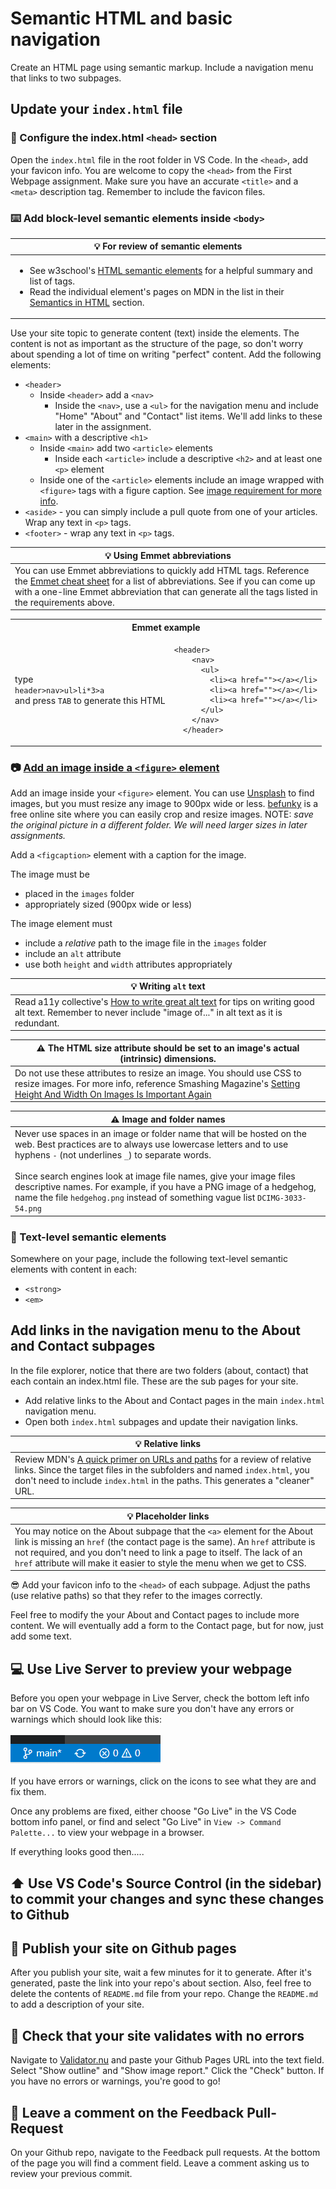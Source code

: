 # Semantic HTML and basic navigation

Create an HTML page using semantic markup. Include a navigation menu that links to two subpages.

## Update your `index.html` file

### :pencil: Configure the index.html `<head>` section

Open the `index.html` file in the root folder in VS Code. In the `<head>`, add your favicon info. You are welcome to copy the `<head>` from the First Webpage assignment. Make sure you have an accurate `<title>` and a `<meta>` description tag. Remember to include the favicon files.

### :keyboard: Add block-level semantic elements inside `<body>`

| :bulb: For review of semantic elements                                                                                                                                                                                                                                                                                                            |
| ------------------------------------------------------------------------------------------------------------------------------------------------------------------------------------------------------------------------------------------------------------------------------------------------------------------------------------------------- |
| <ul><li>See w3school's [HTML semantic elements](https://www.w3schools.com/html/html5_semantic_elements.asp) for a helpful summary and list of tags.</li><li>Read the individual element's pages on MDN in the list in their [Semantics in HTML](https://developer.mozilla.org/en-US/docs/Glossary/Semantics#semantics_in_html) section.</li></ul> |

Use your site topic to generate content (text) inside the elements. The content is not as important as the structure of the page, so don't worry about spending a lot of time on writing "perfect" content. Add the following elements:

- `<header>`
  - Inside `<header>` add a `<nav>`
    - Inside the `<nav>`, use a `<ul>` for the navigation menu and include "Home" "About" and "Contact" list items. We'll add links to these later in the assignment.
- `<main>` with a descriptive `<h1>`
  - Inside `<main>` add two `<article>` elements
    - Inside each `<article>` include a descriptive `<h2>` and at least one `<p>` element
  - Inside one of the `<article>` elements include an image wrapped with `<figure>` tags with a figure caption. See [image requirement for more info](#image).
- `<aside>` - you can simply include a pull quote from one of your articles. Wrap any text in `<p>` tags.
- `<footer>` - wrap any text in `<p>` tags.

| :bulb: Using Emmet abbreviations                                                                                                                                                                                                                                                        |
| --------------------------------------------------------------------------------------------------------------------------------------------------------------------------------------------------------------------------------------------------------------------------------------- |
| You can use Emmet abbreviations to quickly add HTML tags. Reference the [Emmet cheat sheet](https://docs.emmet.io/cheat-sheet/) for a list of abbreviations. See if you can come up with a one-line Emmet abbreviation that can generate all the tags listed in the requirements above. |

<table>
  <tr><th colspan="2">Emmet example</th></tr>
  <tr>
    <td>type<br><code>header>nav>ul>li*3>a</code><br>and press <code>TAB</code> to generate this HTML</td>
  <td><pre><code>&lt;header&gt;
    &lt;nav&gt;
      &lt;ul&gt;
        &lt;li&gt;&lt;a href=""&gt;&lt;/a&gt;&lt;/li&gt;
        &lt;li&gt;&lt;a href=""&gt;&lt;/a&gt;&lt;/li&gt;
        &lt;li&gt;&lt;a href=""&gt;&lt;/a&gt;&lt;/li&gt;
      &lt;/ul&gt;
    &lt;/nav&gt;
  &lt;/header&gt;</code></pre></td>
  </tr>
</table>

### :camera: [Add an image inside a `<figure>` element](#image)

Add an image inside your `<figure>` element. You can use [Unsplash](https://unsplash.com/) to find images, but you must resize any image to 900px wide or less. [befunky](https://www.befunky.com/create/) is a free online site where you can easily crop and resize images. NOTE: *save the original picture in a different folder. We will need larger sizes in later assignments.*

Add a `<figcaption>` element with a caption for the image.

The image must be

- placed in the `images` folder
- appropriately sized (900px wide or less)

The image element must

- include a *relative* path to the image file in the `images` folder
- include an `alt` attribute
- use both `height` and `width` attributes appropriately

| :bulb: Writing `alt` text                                                                                                                                                                                                     |
| ----------------------------------------------------------------------------------------------------------------------------------------------------------------------------------------------------------------------------- |
| Read a11y collective's [How to write great alt text](https://www.a11y-collective.com/how-to-write-great-alt-text/) for tips on writing good alt text. Remember to never include "image of..." in alt text as it is redundant. |

| :warning: The HTML size attribute should be set to an image's actual (intrinsic) dimensions.                                                                                                                                                                                     |
| -------------------------------------------------------------------------------------------------------------------------------------------------------------------------------------------------------------------------------------------------------------------------------- |
| Do not use these attributes to resize an image. You should use CSS to resize images. For more info, reference Smashing Magazine's [Setting Height And Width On Images Is Important Again](https://www.smashingmagazine.com/2020/03/setting-height-width-images-important-again/) |

| :warning: Image and folder names                                                                                                                                                                                                                                                                                                                                                                                                   |
| ---------------------------------------------------------------------------------------------------------------------------------------------------------------------------------------------------------------------------------------------------------------------------------------------------------------------------------------------------------------------------------------------------------------------------------- |
| Never use spaces in an image or folder name that will be hosted on the web. Best practices are to always use lowercase letters and to use hyphens `-` (not underlines `_`) to separate words. <br><br>Since search engines look at image file names, give your image files descriptive names. For example, if you have a PNG image of a hedgehog, name the file `hedgehog.png` instead of something vague list `DCIMG-3033-54.png` |

### :pencil: Text-level semantic elements

Somewhere on your page, include the following text-level semantic elements with content in each:

- `<strong>`
- `<em>`

## Add links in the navigation menu to the About and Contact subpages

In the file explorer, notice that there are two folders (about, contact) that each contain an index.html file. These are the sub pages for your site.

- Add relative links to the About and Contact pages in the main `index.html` navigation menu.
- Open both `index.html` subpages and update their navigation links.

| :bulb: Relative links                                                                                                                                                                                                                                                                                                                                                |
| -------------------------------------------------------------------------------------------------------------------------------------------------------------------------------------------------------------------------------------------------------------------------------------------------------------------------------------------------------------------- |
| Review MDN's [A quick primer on URLs and paths](https://developer.mozilla.org/en-US/docs/Learn/HTML/Introduction_to_HTML/Creating_hyperlinks#a_quick_primer_on_urls_and_paths) for a review of relative links. Since the target files in the subfolders and named `index.html`, you don't need to include `index.html` in the paths. This generates a "cleaner" URL. |

| :bulb: Placeholder links                                                                                                                                                                                                                                                                                       |
| -------------------------------------------------------------------------------------------------------------------------------------------------------------------------------------------------------------------------------------------------------------------------------------------------------------- |
| You may notice on the About subpage that the `<a>` element for the About link is missing an `href` (the contact page is the same). An `href` attribute is not required, and you don't need to link a page to itself. The lack of an `href` attribute will make it easier to style the menu when we get to CSS. |

😎 Add your favicon info to the `<head>` of each subpage. Adjust the paths (use relative paths) so that they refer to the images correctly. 

Feel free to modify the your About and Contact pages to include more content. We will eventually add a form to the Contact page, but for now, just add some text.

## :computer: Use Live Server to preview your webpage

Before you open your webpage in Live Server, check the bottom left info bar on VS Code. You want to make sure you don't have any errors or warnings which should look like this:<br><br>
![no errors or warnings](https://raw.githubusercontent.com/lsburtonBYU/codepen-images/main/errors.png)<br><br>
If you have errors or warnings, click on the icons to see what they are and fix them.

Once any problems are fixed, either choose "Go Live" in the VS Code bottom info panel, or find and select "Go Live" in `View -> Command Palette...` to view your webpage in a browser.

If everything looks good then.....

## :arrow_up: Use VS Code's Source Control (in the sidebar) to commit your changes and sync these changes to Github

## :rocket: Publish your site on Github pages

After you publish your site, wait a few minutes for it to generate. After it's generated, paste the link into your repo's about section. Also, feel free to delete the contents of `README.md` file from your repo. Change the `README.md` to add a description of your site.

## :no_entry_sign: Check that your site validates with no errors

Navigate to [Validator.nu](https://validator.nu/) and paste your Github Pages URL into the text field. Select "Show outline" and "Show image report." Click the "Check" button. If you have no errors or warnings, you're good to go!

## :speech_balloon: Leave a comment on the Feedback Pull-Request

On your Github repo, navigate to the Feedback pull requests. At the bottom of the page you will find a comment field. Leave a comment asking us to review your previous commit.
